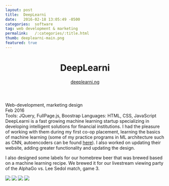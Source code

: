 ```yaml
---
layout: post
title:  DeepLearni
date:   2016-02-18 13:05:49 -0500
categories:  software
tag: web development & marketing
permalink:   /:categories/:title.html
thumb: deeplearni-main.png
featured: true
---
```


<div class="description">
	<header class="post-header">
    <h1 class="post-title" itemprop="name headline">DeepLearni</h1>
    <a href="http://deeplearni.ng/" target="_blank"> deeplearni.ng</a>
  </header>
	<div class="details">
		Web-development, marketing design
		<br>
		Feb 2016
		<br>
		Tools: JQuery, FullPage.js, Boostrap
		Languages: HTML, CSS, JavaScript
		<br>
	</div>
DeepLearni is a fast growing machine learning startup specializing in developing intelligent solutions for financial institutions. I had the pleasure of working with them during my first co-op placement, learning the basics of machine learning (some of my practice programs in ML architecture such as CNN, autoencoders can be found <a href="https://github.com/eexie/ML-exercises" target = "_blank"> here</a>). I also worked on updating their website, adding greater functionality and updating the design.

<br>

I also designed some labels for our homebrew beer that was brewed based on a machine learning recipe. We brewed it for our livestream viewing party of the AlphaGo vs. Lee Sedol match, game 3. 


</div>
<div class="images">
	<img src="http://orig08.deviantart.net/3923/f/2016/086/a/4/screen_shot_2016_03_26_at_4_51_55_pm_by_eexie-d9wp1it.png">
	<img src="http://orig01.deviantart.net/44ce/f/2016/086/4/8/cover_2_01_by_eexie-d9wp8t0.png">
	<!-- <img src="http://orig03.deviantart.net/0781/f/2016/086/7/8/017_by_eexie-d9wp8tb.jpg"> -->
	<img src="http://orig06.deviantart.net/7ef4/f/2016/086/1/5/screen_shot_2016_03_26_at_4_52_10_pm_by_eexie-d9wp1im.png">
	<img src="http://orig13.deviantart.net/c6c4/f/2016/086/6/2/screen_shot_2016_03_26_at_5_06_55_pm_by_eexie-d9wp3lt.png">
</div>
<!-- {% highlight ruby %}
def print_hi(name)
  puts "Hi, #{name}"
end
print_hi('Tom')
#=> prints 'Hi, Tom' to STDOUT.
{% endhighlight %} -->


